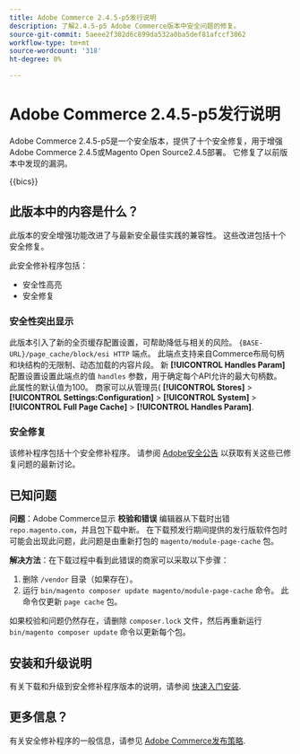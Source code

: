```yaml
---
title: Adobe Commerce 2.4.5-p5发行说明
description: 了解2.4.5-p5 Adobe Commerce版本中安全问题的修复。
source-git-commit: 5aeee2f302d6c899da532a0ba5def81afccf3062
workflow-type: tm+mt
source-wordcount: '318'
ht-degree: 0%

---
```



# Adobe Commerce 2.4.5-p5发行说明

Adobe Commerce 2.4.5-p5是一个安全版本，提供了十个安全修复，用于增强Adobe Commerce 2.4.5或Magento Open Source2.4.5部署。 它修复了以前版本中发现的漏洞。

{{bics}}

## 此版本中的内容是什么？

此版本的安全增强功能改进了与最新安全最佳实践的兼容性。 这些改进包括十个安全修复。

此安全修补程序包括：

* 安全性高亮
* 安全修复

### 安全性突出显示

此版本引入了新的全页缓存配置设置，可帮助降低与相关的风险。 `{BASE-URL}/page_cache/block/esi HTTP` 端点。 此端点支持来自Commerce布局句柄和块结构的无限制、动态加载的内容片段。 新 **[!UICONTROL Handles Param]** 配置设置设置此端点的值 `handles` 参数，用于确定每个API允许的最大句柄数。 此属性的默认值为100。 商家可以从管理员( **[!UICONTROL Stores]** > **[!UICONTROL Settings:Configuration]** > **[!UICONTROL System]** > **[!UICONTROL Full Page Cache]** > **[!UICONTROL Handles Param]**. <!-- AC-9113 -->

### 安全修复

该修补程序包括十个安全修补程序。 请参阅 [Adobe安全公告](https://helpx.adobe.com/security/products/magento/apsb23-50.html) 以获取有关这些已修复问题的最新讨论。

## 已知问题

**问题**：Adobe Commerce显示 **校验和错误** 编辑器从下载时出错 `repo.magento.com`，并且包下载中断。 在下载预发行期间提供的发行版软件包时可能会出现此问题，此问题是由重新打包的 `magento/module-page-cache` 包。

**解决方法**：在下载过程中看到此错误的商家可以采取以下步骤：

1) 删除 `/vendor` 目录（如果存在）。
2) 运行 `bin/magento composer update magento/module-page-cache` 命令。 此命令仅更新 `page cache` 包。

如果校验和问题仍然存在，请删除 `composer.lock` 文件，然后再重新运行 `bin/magento composer update` 命令以更新每个包。

## 安装和升级说明

有关下载和升级到安全修补程序版本的说明，请参阅 [快速入门安装](../../../installation/composer.md).

## 更多信息？

有关安全修补程序的一般信息，请参见 [Adobe Commerce发布策略](https://experienceleague.adobe.com/docs/commerce-operations/release/planning/versioning-policy.html?lang=en#security-patch-release).
